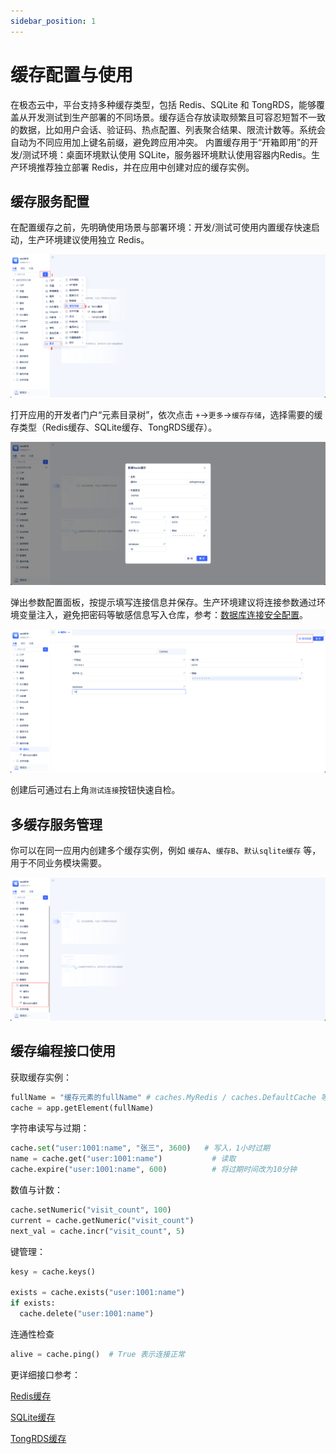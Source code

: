 ```yaml
---
sidebar_position: 1
---
```


# 缓存配置与使用

在极态云中，平台支持多种缓存类型，包括 Redis、SQLite 和 TongRDS，能够覆盖从开发测试到生产部署的不同场景。缓存适合存放读取频繁且可容忍短暂不一致的数据，比如用户会话、验证码、热点配置、列表聚合结果、限流计数等。系统会自动为不同应用加上键名前缀，避免跨应用冲突。
内置缓存用于“开箱即用”的开发/测试环境：桌面环境默认使用 SQLite，服务器环境默认使用容器内Redis。生产环境推荐独立部署 Redis，并在应用中创建对应的缓存实例。

## 缓存服务配置

在配置缓存之前，先明确使用场景与部署环境：开发/测试可使用内置缓存快速启动，生产环境建议使用独立 Redis。

![缓存类型](./img/缓存类型.png)

打开应用的开发者门户“元素目录树”，依次点击 `+`->`更多`->`缓存存储`，选择需要的缓存类型（Redis缓存、SQLite缓存、TongRDS缓存）。

![参数配置](./img/参数配置.png)

弹出参数配置面板，按提示填写连接信息并保存。生产环境建议将连接参数通过环境变量注入，避免把密码等敏感信息写入仓库，参考：[数据库连接安全配置](../数据建模/管理数据库连接#数据库连接安全配置)。

![测试连接](img/%E6%B5%8B%E8%AF%95%E8%BF%9E%E6%8E%A5.png)

创建后可通过右上角`测试连接`按钮快速自检。

## 多缓存服务管理

你可以在同一应用内创建多个缓存实例，例如 `缓存A`、`缓存B`、`默认sqlite缓存` 等，用于不同业务模块需要。

![多缓存服务](img/%E5%A4%9A%E7%BC%93%E5%AD%98%E6%9C%8D%E5%8A%A1.png)

## 缓存编程接口使用

获取缓存实例：
```python
fullName = "缓存元素的fullName" # caches.MyRedis / caches.DefaultCache 等
cache = app.getElement(fullName)  
```

字符串读写与过期：
```python
cache.set("user:1001:name", "张三", 3600)   # 写入，1小时过期
name = cache.get("user:1001:name")           # 读取
cache.expire("user:1001:name", 600)          # 将过期时间改为10分钟
```

数值与计数：
```python
cache.setNumeric("visit_count", 100)
current = cache.getNumeric("visit_count")
next_val = cache.incr("visit_count", 5)
```

键管理：
```python
kesy = cache.keys()

exists = cache.exists("user:1001:name")
if exists:
  cache.delete("user:1001:name")
```

连通性检查
```python
alive = cache.ping()  # True 表示连接正常
```

更详细接口参考：

[Redis缓存](../../../reference/%E5%BC%80%E5%8F%91%E6%A1%86%E6%9E%B6/JitStorage/%E7%BC%93%E5%AD%98/Redis%E7%BC%93%E5%AD%98.md#方法)

[SQLite缓存](../../../reference/%E5%BC%80%E5%8F%91%E6%A1%86%E6%9E%B6/JitStorage/%E7%BC%93%E5%AD%98/SQLite%E7%BC%93%E5%AD%98.md#方法)

[TongRDS缓存](../../../reference/%E5%BC%80%E5%8F%91%E6%A1%86%E6%9E%B6/JitStorage/%E7%BC%93%E5%AD%98/TongRDS%E7%BC%93%E5%AD%98.md#方法)


